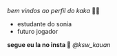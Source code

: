 _bem vindos ao perfil do kaka_ 🖤💙
- estudante do sonia
- futuro jogador

 **segue eu la no insta 🥇**
  _@ksw_kauan_
  
